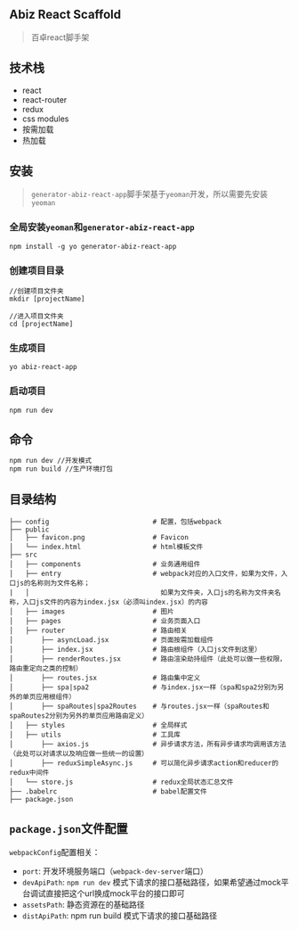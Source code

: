 ## Abiz React Scaffold

> 百卓react脚手架 


## 技术栈

- react
- react-router
- redux
- css modules
- 按需加载
- 热加载


## 安装


> `generator-abiz-react-app`脚手架基于`yeoman`开发，所以需要先安装`yeoman`

### 全局安装`yeoman`和`generator-abiz-react-app`

```
npm install -g yo generator-abiz-react-app
```

### 创建项目目录

```
//创建项目文件夹
mkdir [projectName]

//进入项目文件夹
cd [projectName]
```

### 生成项目

```
yo abiz-react-app
```

### 启动项目

```
npm run dev
```


## 命令

```bash
npm run dev //开发模式
npm run build //生产环境打包
``` 


## 目录结构

```
├── config                          # 配置，包括webpack
├── public
│   ├── favicon.png                 # Favicon
│   └── index.html                  # html模板文件
├── src
│   ├── components                  # 业务通用组件
│   ├── entry                       # webpack对应的入口文件，如果为文件，入口js的名称则为文件名称；
|   │                                 如果为文件夹，入口js的名称为文件夹名称，入口js文件的内容为index.jsx（必须叫index.jsx）的内容
│   ├── images                      # 图片
│   ├── pages                       # 业务页面入口
│   ├── router                      # 路由相关
│       ├── asyncLoad.jsx           # 页面按需加载组件
│       ├── index.jsx               # 路由根组件（入口js文件到这里）
│       ├── renderRoutes.jsx        # 路由渲染劫持组件（此处可以做一些权限，路由重定向之类的控制）
│       ├── routes.jsx              # 路由集中定义
│       ├── spa|spa2                # 与index.jsx一样（spa和spa2分别为另外的单页应用根组件）
│       ├── spaRoutes|spa2Routes    # 与routes.jsx一样（spaRoutes和spaRoutes2分别为另外的单页应用路由定义）
│   ├── styles                      # 全局样式
│   ├── utils                       # 工具库
│       ├── axios.js                # 异步请求方法，所有异步请求均调用该方法（此处可以对请求以及响应做一些统一的设置）
│       ├── reduxSimpleAsync.js     # 可以简化异步请求action和reducer的redux中间件
│   └── store.js                    # redux全局状态汇总文件
├── .babelrc                        # babel配置文件
├── package.json
```

## `package.json`文件配置

`webpackConfig`配置相关：

- `port`: 开发环境服务端口（`webpack-dev-server`端口）
- `devApiPath`: `npm run dev` 模式下请求的接口基础路径，如果希望通过mock平台调试直接把这个url换成mock平台的接口即可
- `assetsPath`: 静态资源在的基础路径
- `distApiPath`: npm run build 模式下请求的接口基础路径